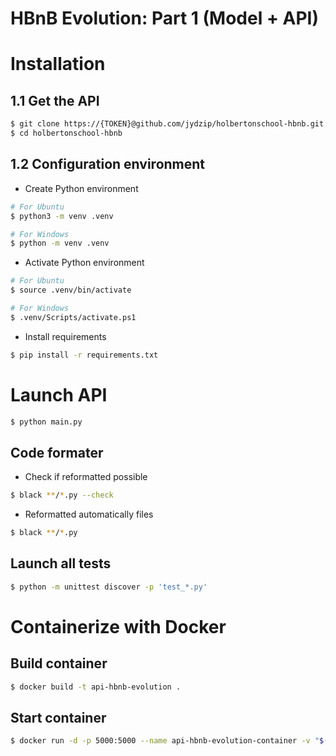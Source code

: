 # HBnB Evolution: Part 1 (Model + API)

# Installation
## 1.1 Get the API
```bash
$ git clone https://{TOKEN}@github.com/jydzip/holbertonschool-hbnb.git
$ cd holbertonschool-hbnb
```

## 1.2 Configuration environment
- Create Python environment
```bash
# For Ubuntu
$ python3 -m venv .venv

# For Windows
$ python -m venv .venv
```

- Activate Python environment
```bash
# For Ubuntu
$ source .venv/bin/activate

# For Windows
$ .venv/Scripts/activate.ps1
```

- Install requirements
```bash
$ pip install -r requirements.txt
```

# Launch API
```bash
$ python main.py
```

## Code formater
- Check if reformatted possible
```bash
$ black **/*.py --check
```

- Reformatted automatically files
```bash
$ black **/*.py
```

## Launch all tests
```bash
$ python -m unittest discover -p 'test_*.py'
```

# Containerize with Docker
## Build container
```bash
$ docker build -t api-hbnb-evolution .
```

## Start container
```bash
$ docker run -d -p 5000:5000 --name api-hbnb-evolution-container -v "$(pwd)/data:/app/data" api-hbnb-evolution
```